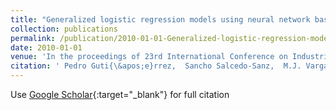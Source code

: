 ```yaml
---
title: "Generalized logistic regression models using neural network basis functions applied to the detection of banking crises"
collection: publications
permalink: /publication/2010-01-01-Generalized-logistic-regression-models-using-neural-network-basis-functions-applied-to-the-detection-of-banking-crises
date: 2010-01-01
venue: 'In the proceedings of 23rd International Conference on Industrial, Engineering &amp; Other Applications of Applied Intelligent Systems (IEA-AIE2010)'
citation: ' Pedro Guti{\&apos;e}rrez,  Sancho Salcedo-Sanz,  M.J. Vargas,  A. Sanch{\&apos;i}s,  J.A. Figueras,  Francisco Fernandez-Navarro,  C{\&apos;e}sar Herv{\&apos;a}s-Mart{\&apos;i}nez, &quot;Generalized logistic regression models using neural network basis functions applied to the detection of banking crises.&quot; In the proceedings of 23rd International Conference on Industrial, Engineering &amp;amp; Other Applications of Applied Intelligent Systems (IEA-AIE2010), 2010.'
---
```

Use [Google Scholar](https://scholar.google.com/scholar?q=Generalized+logistic+regression+models+using+neural+network+basis+functions+applied+to+the+detection+of+banking+crises){:target="_blank"} for full citation